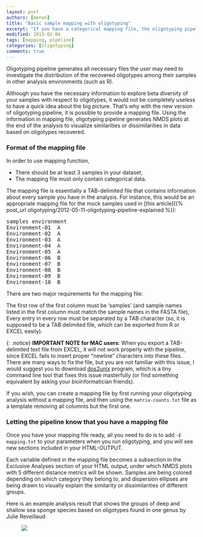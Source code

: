 ```yaml
---
layout: post
authors: [meren]
title: "Basic sample mapping with oligotyping"
excerpt: "If you have a categorical mapping file, the oligotyping pipeline can deliver more"
modified: 2013-02-04
tags: [mapping, pipeline]
categories: [oligotyping]
comments: true
---
```


Oligotyping pipeline generates all necessary files the user may need to investigate the distribution of the recovered oligotypes among their samples in other analysis environments (such as R).

Although you have the necessary information to explore beta diversity of your samples with respect to oligotypes, it would not be completely useless to have a quick idea about the big picture. That’s why with the new version of oligotyping pipeline, it is possible to provide a mapping file. Using the information in mapping file, oligotyping pipeline generates NMDS plots at the end of the analysis to visualize similarities or dissimilarities in data based on oligotypes recovered.

### Format of the mapping file

In order to use mapping function,

- There should be at least 3 samples in your dataset,
- The mapping file must only contain categorical data.

The mapping file is essentially a TAB-delimited file that contains information about every sample you have in the analysis. For instance, this would be an appropriate mapping file for the mock samples used in [this article]({% post_url oligotyping/2012-05-11-oligotyping-pipeline-explained %}):

<pre>
samples	environment
Environment-01	A
Environment-02	A
Environment-03	A
Environment-04	A
Environment-05	A
Environment-06	B
Environment-07	B
Environment-08	B
Environment-09	B
Environment-10	B
</pre>

There are two major requirements for the mapping file:

The first row of the first column must be ‘samples’ (and sample names listed in the first column must match the sample names in the FASTA file),
Every entry in every row must be separated by a TAB character (so, it is supposed to be a TAB delimited file, which can be exported from R or EXCEL easily).

{: .notice}
**IMPORTANT NOTE for MAC users**: When you export a TAB-delimited text file from EXCEL, it will not work properly with the pipeline, since EXCEL fails to insert proper “newline” characters into these files. There are many ways to fix the file, but you are not familiar with this issue, I would suggest you to download [dos2unix](http://sourceforge.net/software/dos2unix/) program, which is a tiny command line tool that fixes this issue masterfully (or find something equivalent by asking your bioinformatician friends).

If you wish, you can create a mapping file by first running your oligotyping analysis without a mapping file, and then using the `matrix-counts.txt` file as a template removing all columnts but the first one.

### Letting the pipeline know that you have a mapping file

Once you have your mapping file ready, all you need to do is to add `-E mapping.txt` to your parameters when you run oligotyping, and you will see new sections included in your HTML-OUTPUT. 

Each variable defined in the mapping file becomes a subsection in the Exclusive Analyses section of your HTML output, under which NMDS plots with 5 different distance metrics will be shown. Samples are being colored depending on which category they belong to, and dispersion ellipses are being drawn to visually explain the similarity or dissimilarities of different groups.

Here is an example analysis result that shows the groups of deep and shallow sea sponge species based on oligotypes found in one genus by Julie Reveillaud:

<figure>
	<a href="{{ site.url }}/images/oligotyping/sponges.png"><img src="{{ site.url }}/images/oligotyping/sponges.png"></a>
</figure>
